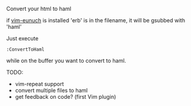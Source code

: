 Convert your html to haml

if [vim-eunuch][1] is installed 'erb' is in the filename, it will be gsubbed with 'haml'

Just execute

    :ConvertToHaml

while on the buffer you want to convert to haml.

TODO:

* vim-repeat support
* convert multiple files to haml
* get feedback on code? (first Vim plugin)

[1]: https://github.com/tpope/vim-eunuch
